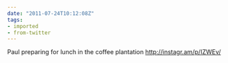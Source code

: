 ```yaml
---
date: "2011-07-24T10:12:08Z"
tags:
- imported
- from-twitter
---
```

Paul preparing for lunch in the coffee plantation http://instagr.am/p/IZWEv/
